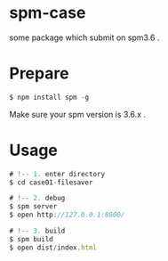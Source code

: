 # spm-case
some package which submit on spm3.6 .

# Prepare

````js
$ npm install spm -g
````

Make sure your spm version is 3.6.x .

# Usage

````js
# !-- 1. enter directory
$ cd case01-filesaver

# !-- 2. debug
$ spm server
$ open http://127.0.0.1:8000/

# !-- 3. build
$ spm build
$ open dist/index.html
````
